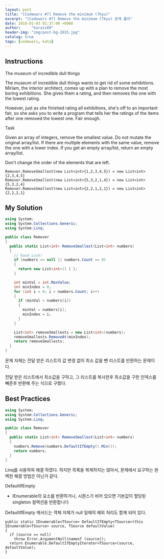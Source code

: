 ```yaml
---
layout: post
title: "[Codewars #7] Remove the minimum (7kyu)"
excerpt: "[Codewars #7] Remove the minimum (7kyu) 문제 풀이"
date: 2019-01-03 01:37:00 +0900
author:     "karais89"
header-img: "img/post-bg-2015.jpg"
catalog: true
tags: [codewars, kata]
---
```


## Instructions

The museum of incredible dull things

The museum of incredible dull things wants to get rid of some exhibitions. Miriam, the interior architect, comes up with a plan to remove the most boring exhibitions. She gives them a rating, and then removes the one with the lowest rating.

However, just as she finished rating all exhibitions, she's off to an important fair, so she asks you to write a program that tells her the ratings of the items after one removed the lowest one. Fair enough.


Task

Given an array of integers, remove the smallest value. Do not mutate the original array/list. If there are multiple elements with the same value, remove the one with a lower index. If you get an empty array/list, return an empty array/list.

Don't change the order of the elements that are left.

```
Remover.RemoveSmallest(new List<int>{1,2,3,4,5}) = new List<int>{2,3,4,5}
Remover.RemoveSmallest(new List<int>{5,3,2,1,4}) = new List<int>{5,3,2,4}
Remover.RemoveSmallest(new List<int>{2,2,1,2,1}) = new List<int>{2,2,2,1}
```

## My Solution

```csharp
using System;
using System.Collections.Generic;
using System.Linq;

public class Remover
{
  public static List<int> RemoveSmallest(List<int> numbers)
  {
    // Good Luck!
    if (numbers == null || numbers.Count == 0)
    {
      return new List<int>() { };
    }

    int minVal = int.MaxValue;
    int minIndex = 0;
    for (int i = 0; i < numbers.Count; i++)
    {
      if (minVal > numbers[i])
      {
        minVal = numbers[i];
        minIndex = i;
      }
    }

    List<int> removeSmallests = new List<int>(numbers);
    removeSmallests.RemoveAt(minIndex);
    return removeSmallests;
  }
}
```

문제 자체는 전달 받은 리스트의 값 변경 없이 최소 값을 뺀 리스트를 반환하는 문제이다.

전달 받은 리스트에서 최소값을 구하고, 그 리스트를 복사한후 최소값을 구한 인덱스를 빼준후 반환해 주는 식으로 구했다.

## Best Practices

```csharp
using System;
using System.Collections.Generic;
using System.Linq;

public class Remover
{
  public static List<int> RemoveSmallest(List<int> numbers)
  {
    numbers.Remove(numbers.DefaultIfEmpty().Min());
    return numbers;
  }
}
```

Linq를 사용하여 해결 하였다.
하지만 목록을 복제하지는 않아서, 문제에서 요구하는 완벽한 해결 방법은 아닌거 같다.


DefaultIfEmpty
- IEnumerable<T>의 요소를 반환하거나, 시퀀스가 비어 있으면 기본값이 할당된 singleton 컬렉션을 반환합니다


DefaultIfEmpty 메서드는 객체 자체가 null 일때의 예외 처리도 함께 되어 있다.
```
public static IEnumerable<TSource> DefaultIfEmpty<TSource>(this IEnumerable<TSource> source, TSource defaultValue)
{
  if (source == null)
    throw Error.ArgumentNull(nameof (source));
  return Enumerable.DefaultIfEmptyIterator<TSource>(source, defaultValue);
}
```